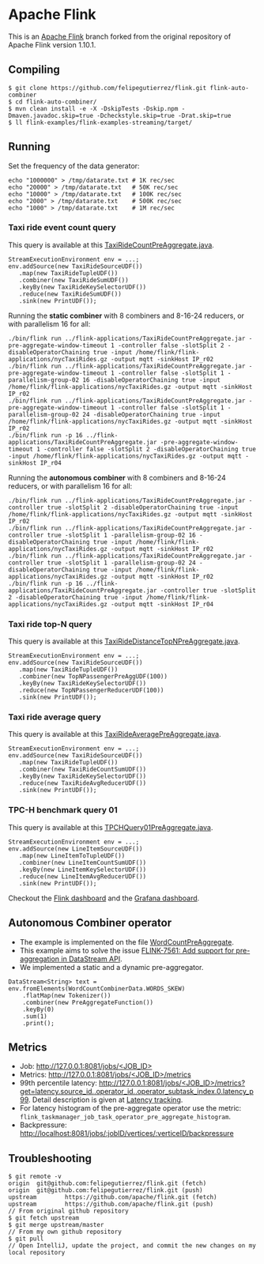 # Apache Flink

This is an [Apache Flink](https://github.com/apache/flink) branch forked from the original repository of Apache Flink version 1.10.1.

## Compiling

```
$ git clone https://github.com/felipegutierrez/flink.git flink-auto-combiner
$ cd flink-auto-combiner/
$ mvn clean install -e -X -DskipTests -Dskip.npm -Dmaven.javadoc.skip=true -Dcheckstyle.skip=true -Drat.skip=true
$ ll flink-examples/flink-examples-streaming/target/
```

## Running

Set the frequency of the data generator:
```
echo "1000000" > /tmp/datarate.txt # 1K rec/sec
echo "20000" > /tmp/datarate.txt   # 50K rec/sec
echo "10000" > /tmp/datarate.txt   # 100K rec/sec
echo "2000" > /tmp/datarate.txt    # 500K rec/sec
echo "1000" > /tmp/datarate.txt    # 1M rec/sec
```
### Taxi ride event count query
This query is available at this [TaxiRideCountPreAggregate.java](blob/master/flink-examples/flink-examples-streaming/src/main/java/org/apache/flink/streaming/examples/aggregate/TaxiRideCountPreAggregate.java).
```
StreamExecutionEnvironment env = ...;
env.addSource(new TaxiRideSourceUDF())
   .map(new TaxiRideTupleUDF())
   .combiner(new TaxiRideSumUDF())
   .keyBy(new TaxiRideKeySelectorUDF())
   .reduce(new TaxiRideSumUDF())
   .sink(new PrintUDF());
```
Running the **static combiner** with 8 combiners and 8-16-24 reducers, or with parallelism 16 for all:
```
./bin/flink run ../flink-applications/TaxiRideCountPreAggregate.jar -pre-aggregate-window-timeout 1 -controller false -slotSplit 2 -disableOperatorChaining true -input /home/flink/flink-applications/nycTaxiRides.gz -output mqtt -sinkHost IP_r02
./bin/flink run ../flink-applications/TaxiRideCountPreAggregate.jar -pre-aggregate-window-timeout 1 -controller false -slotSplit 1 -parallelism-group-02 16 -disableOperatorChaining true -input /home/flink/flink-applications/nycTaxiRides.gz -output mqtt -sinkHost IP_r02
./bin/flink run ../flink-applications/TaxiRideCountPreAggregate.jar -pre-aggregate-window-timeout 1 -controller false -slotSplit 1 -parallelism-group-02 24 -disableOperatorChaining true -input /home/flink/flink-applications/nycTaxiRides.gz -output mqtt -sinkHost IP_r02
./bin/flink run -p 16 ../flink-applications/TaxiRideCountPreAggregate.jar -pre-aggregate-window-timeout 1 -controller false -slotSplit 2 -disableOperatorChaining true -input /home/flink/flink-applications/nycTaxiRides.gz -output mqtt -sinkHost IP_r04
```
Running the **autonomous combiner** with 8 combiners and 8-16-24 reducers, or with parallelism 16 for all:
```
./bin/flink run ../flink-applications/TaxiRideCountPreAggregate.jar -controller true -slotSplit 2 -disableOperatorChaining true -input /home/flink/flink-applications/nycTaxiRides.gz -output mqtt -sinkHost IP_r02
./bin/flink run ../flink-applications/TaxiRideCountPreAggregate.jar -controller true -slotSplit 1 -parallelism-group-02 16 -disableOperatorChaining true -input /home/flink/flink-applications/nycTaxiRides.gz -output mqtt -sinkHost IP_r02
./bin/flink run ../flink-applications/TaxiRideCountPreAggregate.jar -controller true -slotSplit 1 -parallelism-group-02 24 -disableOperatorChaining true -input /home/flink/flink-applications/nycTaxiRides.gz -output mqtt -sinkHost IP_r02
./bin/flink run -p 16 ../flink-applications/TaxiRideCountPreAggregate.jar -controller true -slotSplit 2 -disableOperatorChaining true -input /home/flink/flink-applications/nycTaxiRides.gz -output mqtt -sinkHost IP_r04
```
### Taxi ride top-N query
This query is available at this [TaxiRideDistanceTopNPreAggregate.java](blob/master/flink-examples/flink-examples-streaming/src/main/java/org/apache/flink/streaming/examples/aggregate/TaxiRideDistanceTopNPreAggregate.java).
```
StreamExecutionEnvironment env = ...;
env.addSource(new TaxiRideSourceUDF())
   .map(new TaxiRideTupleUDF())
   .combiner(new TopNPassengerPreAggUDF(100))
   .keyBy(new TaxiRideKeySelectorUDF())
   .reduce(new TopNPassengerReducerUDF(100))
   .sink(new PrintUDF());
```
### Taxi ride average query
This query is available at this [TaxiRideAveragePreAggregate.java](blob/master/flink-examples/flink-examples-streaming/src/main/java/org/apache/flink/streaming/examples/aggregate/TaxiRideAveragePreAggregate.java).
```
StreamExecutionEnvironment env = ...;
env.addSource(new TaxiRideSourceUDF())
   .map(new TaxiRideTupleUDF())
   .combiner(new TaxiRideCountSumUDF())
   .keyBy(new TaxiRideKeySelectorUDF())
   .reduce(new TaxiRideAvgReducerUDF())
   .sink(new PrintUDF());
```
### TPC-H benchmark query 01
This query is available at this [TPCHQuery01PreAggregate.java](blob/master/flink-examples/flink-examples-streaming/src/main/java/org/apache/flink/streaming/examples/aggregate/TPCHQuery01PreAggregate.java).
```
StreamExecutionEnvironment env = ...;
env.addSource(new LineItemSourceUDF())
   .map(new LineItemToTupleUDF())
   .combiner(new LineItemCountSumUDF())
   .keyBy(new LineItemKeySelectorUDF())
   .reduce(new LineItemAvgReducerUDF())
   .sink(new PrintUDF());
```

Checkout the [Flink dashboard](http://127.0.0.1:8081/) and the [Grafana dashboard](http://127.0.0.1:3000/).

## Autonomous Combiner operator
 - The example is implemented on the file [WordCountPreAggregate](flink-examples/flink-examples-streaming/src/main/java/org/apache/flink/streaming/examples/aggregate/WordCountPreAggregate.java).
 - This example aims to solve the issue [FLINK-7561: Add support for pre-aggregation in DataStream API](https://issues.apache.org/jira/browse/FLINK-7561).
 - We implemented a static and a dynamic pre-aggregator.

```
DataStream<String> text = env.fromElements(WordCountCombinerData.WORDS_SKEW)
	.flatMap(new Tokenizer())
	.combiner(new PreAggregateFunction())
	.keyBy(0)
	.sum(1)
	.print();
```

## Metrics

 - Job: [http://127.0.0.1:8081/jobs/<JOB_ID>](http://127.0.0.1:8081/jobs/<JOB_ID>)
 - Metrics: [http://127.0.0.1:8081/jobs/<JOB_ID>/metrics](http://127.0.0.1:8081/jobs/<JOB_ID>/metrics)
 - 99th percentile latency: [http://127.0.0.1:8081/jobs/<JOB_ID>/metrics?get=latency.source_id.<ID>.operator_id.<UID>.operator_subtask_index.0.latency_p99](http://127.0.0.1:8081/jobs/<JOB_ID>/metrics?get=latency.source_id.<ID>.operator_id.<UID>.operator_subtask_index.0.latency_p99). Detail description is given at [Latency tracking](https://ci.apache.org/projects/flink/flink-docs-stable/monitoring/metrics.html#latency-tracking).
 - For latency histogram of the pre-aggregate operator use the metric: `flink_taskmanager_job_task_operator_pre_aggregate_histogram`.
 - Backpressure: [http://localhost:8081/jobs/:jobID/vertices/:verticeID/backpressure](http://localhost:8081/jobs/:jobID/vertices/:verticeID/backpressure)

## Troubleshooting
```
$ git remote -v
origin  git@github.com:felipegutierrez/flink.git (fetch)
origin  git@github.com:felipegutierrez/flink.git (push)
upstream        https://github.com/apache/flink.git (fetch)
upstream        https://github.com/apache/flink.git (push)
// From original github repository
$ git fetch upstream
$ git merge upstream/master
// From my own github repository
$ git pull
// Open IntelliJ, update the project, and commit the new changes on my local repository
```


